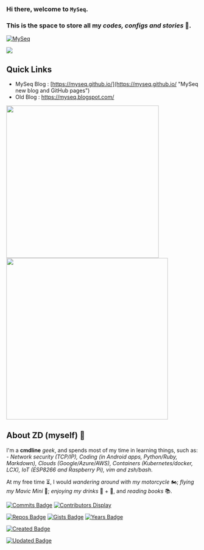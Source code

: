 ### Hi there, welcome to **`MySeq`**. 
### This is the space to store all my *codes, configs and stories* :speech_balloon:. 

<!--
[![MySeq](https://github-widgetbox.vercel.app/api/profile?username=myseq&data=followers,repositories,stars,commits&theme=nautilus)](https://github.com/Jurredr/github-widgetbox)
-->
[![MySeq](https://github-widgetbox.vercel.app/api/profile?username=myseq&data=repositories,stars,followers,commits&theme=nautilus)](https://github.com/Jurredr/github-widgetbox)

<!-- https://github.com/antonkomarev/github-profile-views-counter -->
![](https://komarev.com/ghpvc/?username=myseq&color=8080FF&&style=for-the-badge)

## Quick Links
 - MySeq Blog : [https://myseq.github.io/](https://myseq.github.io/ "MySeq new blog and GitHub pages")
 - Old Blog : https://myseq.blogspot.com/

<!-- https://github.com/anuraghazra/github-readme-stats 
![MySeq's GitHub stats](https://github-readme-stats.vercel.app/api?username=myseq&show_icons=true&theme=merko)
-->
<p float="left">
  <img src="https://github-readme-stats.vercel.app/api?username=myseq&count_private=true&show_icons=true&theme=merko" width="400" />
  <img src="https://streak-stats.demolab.com?user=myseq&theme=merko" width="424" /> 
</p>

## About ZD (myself) 🦖 
I'm a **cmdline** _geek_, and spends most of my time in learning things, such as: - *Network security (TCP/IP), Coding (in Android apps, Python/Ruby, Markdown), Clouds (Google/Azure/AWS), Containers (Kubernetes/docker, LCX), IoT (ESP8266 and Raspberry Pi), vim and zsh/bash*. 

At my free time :hourglass_flowing_sand:, I would *wandering around with my motorcycle* :motorcycle:; *flying my Mavic Mini* :helicopter:; *enjoying my drinks* :wine_glass: + :beers:, and *reading books* :books:. 


<!-- https://github.com/pujux/badge-it -->
[![Commits Badge](https://badges.pufler.dev/commits/monthly/myseq)](https://github.com/myseq)
[![Contributors Display](https://badges.pufler.dev/contributors/myseq/myseq?size=50&padding=5&perRow=10&bots=true)](https://myseq.github.io/)


[![Repos Badge](https://badges.pufler.dev/repos/myseq)](https://github.com/myseq)
[![Gists Badge](https://badges.pufler.dev/gists/myseq)](https://github.com/myseq)
[![Years Badge](https://badges.pufler.dev/years/myseq)](https://github.com/myseq)

[![Created Badge](https://badges.pufler.dev/created/myseq/myseq)](https://github.com/myseq)

[![Updated Badge](https://badges.pufler.dev/updated/myseq/myseq)](https://github.com/myseq/myseq/)
<!--
[![Visits Badge](https://badges.pufler.dev/visits/myseq/myseq)](https://github.com/myseq)

[![Last Stars Display](https://badges.pufler.dev/last-stars/myseq?count=4&padding=15&perRow=3)](https://github.com/myseq)
-->


<!--
 Amber: "#FFBF00" 
 Chartreuse: "#7FFF00" 
 Blue Bluish: "#8080FF"
 -->
 
<!--
 - Fun on Markdown : [Those funny Funguloids!](https://sourceforge.net/p/funguloids/bugs/markdown_syntax "Those Funny Funguloids!") 
 - Markdown reference : https://guides.github.com/features/mastering-markdown/
 - GitHub Flavored Markdown : https://www.tecmint.com/github-flavored-markdown/
-->

<!--
**myseq/myseq** is a ✨ _special_ ✨ repository because its `README.md` (this file) appears on your GitHub profile.

### Hi there 👋

Here are some ideas to get you started:

- 🔭 I’m currently working on ...
- 🌱 I’m currently learning ...
- 👯 I’m looking to collaborate on ...
- 🤔 I’m looking for help with ...
- 💬 Ask me about ...
- 📫 How to reach me: ...
- 😄 Pronouns: ...
- ⚡ Fun fact: ...
-->
